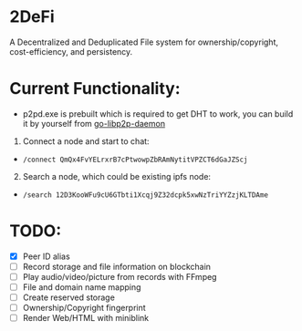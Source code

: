 # 2DeFi
A Decentralized and Deduplicated File system for ownership/copyright, cost-efficiency, and persistency.

# Current Functionality:

- p2pd.exe is prebuilt which is required to get DHT to work, you can build it by yourself from [go-libp2p-daemon](https://github.com/libp2p/go-libp2p-daemon)

1. Connect a node and start to chat:

- `/connect QmQx4FvYELrxrB7cPtwowpZbRAmNytitVPZCT6dGaJZScj`

2. Search a node, which could be existing ipfs node:

- `/search 12D3KooWFu9cU6GTbti1Xcqj9Z32dcpk5xwNzTriYYZzjKLTDAme`


# TODO:

- [X] Peer ID alias
- [ ] Record storage and file information on blockchain
- [ ] Play audio/video/picture from records with FFmpeg
- [ ] File and domain name mapping
- [ ] Create reserved storage
- [ ] Ownership/Copyright fingerprint
- [ ] Render Web/HTML with miniblink
